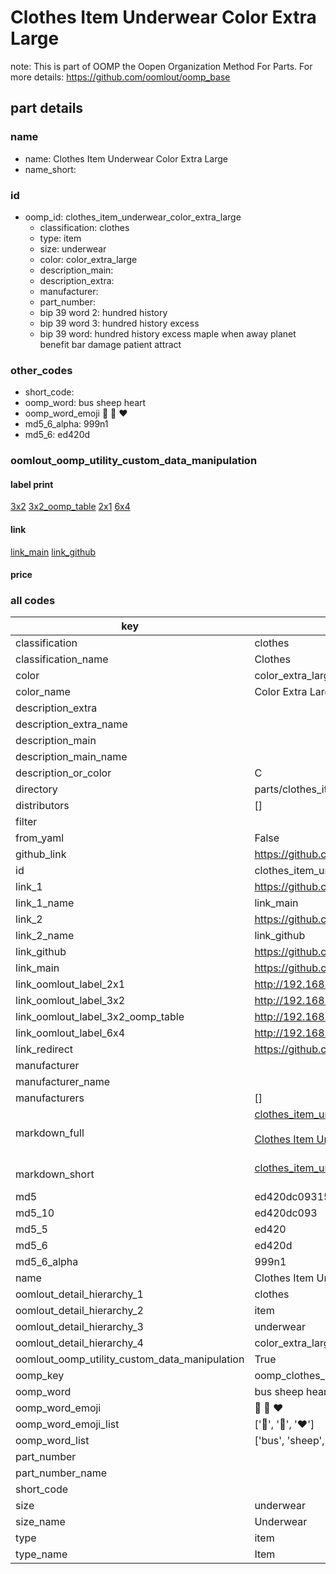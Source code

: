 # Clothes Item Underwear Color Extra Large  

note: This is part of OOMP the Oopen Organization Method For Parts. For more details: https://github.com/oomlout/oomp_base

##  part details
  







### name
* name: Clothes Item Underwear Color Extra Large
* name_short: 
### id
* oomp_id: clothes_item_underwear_color_extra_large
  * classification: clothes
  * type: item
  * size: underwear
  * color: color_extra_large
  * description_main: 
  * description_extra: 
  * manufacturer: 
  * part_number: 
  * bip 39 word 2: hundred history
  * bip 39 word 3: hundred history excess
  * bip 39 word: hundred history excess maple when away planet benefit bar damage patient attract

### other_codes
* short_code: 
* oomp_word: bus sheep heart
* oomp_word_emoji :bus: :sheep: :heart:
* md5_6_alpha: 999n1
* md5_6: ed420d






### oomlout_oomp_utility_custom_data_manipulation
#### label print
[3x2](http://192.168.1.245:1112/?label=oomp%20999n1)
[3x2_oomp_table](http://192.168.1.108:1112/?label=oomp%20999n1)
[2x1](http://192.168.1.242:1112/?label=oomp%20999n1)
[6x4](http://192.168.1.55:1112/?label=oomp%20999n1)    

#### link

[link_main](https://github.com/oomlout/oomlout_oomp_version_1_messy/tree/main/parts/clothes_item_underwear_color_extra_large) [link_github](https://github.com/oomlout/oomlout_oomp_version_1_messy/tree/main/parts/clothes_item_underwear_color_extra_large)                             

#### price







### all codes 
| key | value |  
| --- | --- |  
| classification | clothes |  
| classification_name | Clothes |  
| color | color_extra_large |  
| color_name | Color Extra Large |  
| description_extra |  |  
| description_extra_name |  |  
| description_main |  |  
| description_main_name |  |  
| description_or_color | C  |  
| directory | parts/clothes_item_underwear_color_extra_large |  
| distributors | [] |  
| filter |  |  
| from_yaml | False |  
| github_link | https://github.com/oomlout/oomlout_oomp_part_src/tree/main/parts/clothes_item_underwear_color_extra_large |  
| id | clothes_item_underwear_color_extra_large |  
| link_1 | https://github.com/oomlout/oomlout_oomp_version_1_messy/tree/main/parts/clothes_item_underwear_color_extra_large |  
| link_1_name | link_main |  
| link_2 | https://github.com/oomlout/oomlout_oomp_version_1_messy/tree/main/parts/clothes_item_underwear_color_extra_large |  
| link_2_name | link_github |  
| link_github | https://github.com/oomlout/oomlout_oomp_version_1_messy/tree/main/parts/clothes_item_underwear_color_extra_large |  
| link_main | https://github.com/oomlout/oomlout_oomp_version_1_messy/tree/main/parts/clothes_item_underwear_color_extra_large |  
| link_oomlout_label_2x1 | http://192.168.1.242:1112/?label=oomp%20999n1 |  
| link_oomlout_label_3x2 | http://192.168.1.245:1112/?label=oomp%20999n1 |  
| link_oomlout_label_3x2_oomp_table | http://192.168.1.108:1112/?label=oomp%20999n1 |  
| link_oomlout_label_6x4 | http://192.168.1.55:1112/?label=oomp%20999n1 |  
| link_redirect | https://github.com/oomlout/oomlout_oomp_version_1_messy/tree/main/parts/clothes_item_underwear_color_extra_large |  
| manufacturer |  |  
| manufacturer_name |  |  
| manufacturers | [] |  
| markdown_full | [clothes_item_underwear_color_extra_large](none)<br>[](none)<br>[Clothes Item Underwear Color Extra Large](none)<br><br> |  
| markdown_short | [clothes_item_underwear_color_extra_large](none)<br><br> |  
| md5 | ed420dc0931534bc41fd18789d1b0b79 |  
| md5_10 | ed420dc093 |  
| md5_5 | ed420 |  
| md5_6 | ed420d |  
| md5_6_alpha | 999n1 |  
| name | Clothes Item Underwear Color Extra Large |  
| oomlout_detail_hierarchy_1 | clothes |  
| oomlout_detail_hierarchy_2 | item |  
| oomlout_detail_hierarchy_3 | underwear |  
| oomlout_detail_hierarchy_4 | color_extra_large |  
| oomlout_oomp_utility_custom_data_manipulation | True |  
| oomp_key | oomp_clothes_item_underwear_color_extra_large |  
| oomp_word | bus sheep heart |  
| oomp_word_emoji | :bus: :sheep: :heart: |  
| oomp_word_emoji_list | [':bus:', ':sheep:', ':heart:'] |  
| oomp_word_list | ['bus', 'sheep', 'heart'] |  
| part_number |  |  
| part_number_name |  |  
| short_code |  |  
| size | underwear |  
| size_name | Underwear |  
| type | item |  
| type_name | Item |  
